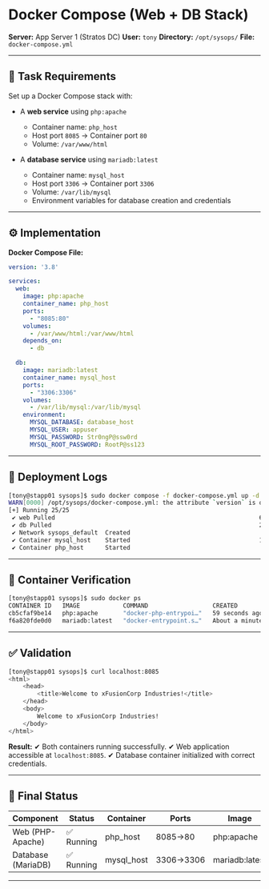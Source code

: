 # Docker Compose (Web + DB Stack)

**Server:** App Server 1 (Stratos DC)
**User:** `tony`
**Directory:** `/opt/sysops/`
**File:** `docker-compose.yml`

---

## 🧩 Task Requirements

Set up a Docker Compose stack with:

* A **web service** using `php:apache`

  * Container name: `php_host`
  * Host port `8085` → Container port `80`
  * Volume: `/var/www/html`
* A **database service** using `mariadb:latest`

  * Container name: `mysql_host`
  * Host port `3306` → Container port `3306`
  * Volume: `/var/lib/mysql`
  * Environment variables for database creation and credentials

---

## ⚙️ Implementation

**Docker Compose File:**

```yaml
version: '3.8'

services:
  web:
    image: php:apache
    container_name: php_host
    ports:
      - "8085:80"
    volumes:
      - /var/www/html:/var/www/html
    depends_on:
      - db

  db:
    image: mariadb:latest
    container_name: mysql_host
    ports:
      - "3306:3306"
    volumes:
      - /var/lib/mysql:/var/lib/mysql
    environment:
      MYSQL_DATABASE: database_host
      MYSQL_USER: appuser
      MYSQL_PASSWORD: Str0ngP@ssw0rd
      MYSQL_ROOT_PASSWORD: RootP@ss123
```

---

## 🚀 Deployment Logs

```bash
[tony@stapp01 sysops]$ sudo docker compose -f docker-compose.yml up -d
WARN[0000] /opt/sysops/docker-compose.yml: the attribute `version` is obsolete, it will be ignored, please remove it to avoid potential confusion 
[+] Running 25/25
 ✔ web Pulled                                                         67.3s 
 ✔ db Pulled                                                          24.5s 
 ✔ Network sysops_default  Created                                     0.1s 
 ✔ Container mysql_host    Started                                    13.1s 
 ✔ Container php_host      Started                                     9.1s 
```

---

## 🧮 Container Verification

```bash
[tony@stapp01 sysops]$ sudo docker ps
CONTAINER ID   IMAGE            COMMAND                  CREATED              STATUS          PORTS                    NAMES
cb5cfaf9be14   php:apache       "docker-php-entrypoi…"   59 seconds ago       Up 50 seconds   0.0.0.0:8085->80/tcp     php_host
f6a820fde0d0   mariadb:latest   "docker-entrypoint.s…"   About a minute ago   Up 51 seconds   0.0.0.0:3306->3306/tcp   mysql_host
```

---

## ✅ Validation

```bash
[tony@stapp01 sysops]$ curl localhost:8085
<html>
    <head>
        <title>Welcome to xFusionCorp Industries!</title>
    </head>
    <body>
        Welcome to xFusionCorp Industries!
    </body>
</html>
```

**Result:**
✔ Both containers running successfully.
✔ Web application accessible at `localhost:8085`.
✔ Database container initialized with correct credentials.

---

## 🏁 Final Status

| Component          | Status    | Container  | Ports     | Image          |
| ------------------ | --------- | ---------- | --------- | -------------- |
| Web (PHP-Apache)   | ✅ Running | php_host   | 8085→80   | php:apache     |
| Database (MariaDB) | ✅ Running | mysql_host | 3306→3306 | mariadb:latest |

---
